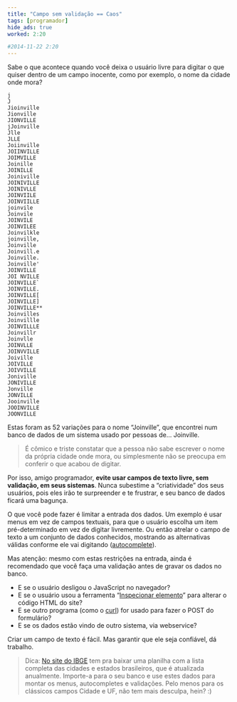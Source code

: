 ```yaml
---
title: "Campo sem validação == Caos"
tags: [programador]
hide_ads: true
worked: 2:20

#2014-11-22 2:20
---
```


Sabe o que acontece quando você deixa o usuário livre para digitar o que quiser dentro de um campo inocente, como por exemplo, o nome da cidade onde mora?

```
j
J
Jioinville
Jionville
JIONVILLE
jJoinville
Jlle
JLLE
Joiinville
JOIINVILLE
JOIMVILLE
Joinille
JOINILLE
Joiniville
JOINIVILLE
JOINIVLLE
JOINVIILE
JOINVIILLE
joinvile
Joinvile
JOINVILE
JOINVILEE
Joinvilkle
joinville,
Joinville
Joinvill.e
Joinville.
Joinville'
JOINVILLE
JOI NVILLE
JOINVILLE`
JOINVILLE.
JOINVILLE[
JOINVILLE]
JOINVILLE**
Joinvilles
Joinvillle
JOINVILLLE
Joinvillr
Joinvlle
JOINVLLE
JOINVVILLE
Joiville
JOIVILLE
JOIVVILLE
Joniville
JONIVILLE
Jonville
JONVILLE
Jooinville
JOOINVILLE
JOONVILLE
```

Estas foram as 52 variações para o nome “Joinville”, que encontrei num banco de dados de um sistema usado por pessoas de… Joinville.

> É cômico e triste constatar que a pessoa não sabe escrever o nome da própria cidade onde mora, ou simplesmente não se preocupa em conferir o que acabou de digitar.

Por isso, amigo programador, **evite usar campos de texto livre, sem validação, em seus sistemas**. Nunca subestime a “criatividade” dos seus usuários, pois eles irão te surpreender e te frustrar, e seu banco de dados ficará uma bagunça.

O que você pode fazer é limitar a entrada dos dados. Um exemplo é usar menus em vez de campos textuais, para que o usuário escolha um item pré-determinado em vez de digitar livremente. Ou então atrelar o campo de texto a um conjunto de dados conhecidos, mostrando as alternativas válidas conforme ele vai digitando ([autocomplete](http://en.wikipedia.org/wiki/Autocomplete)).

Mas atenção: mesmo com estas restrições na entrada, ainda é recomendado que você faça uma validação antes de gravar os dados no banco.

* E se o usuário desligou o JavaScript no navegador?
* E se o usuário usou a ferramenta “[Inspecionar elemento](https://developer.chrome.com/devtools)” para alterar o código HTML do site?
* E se outro programa (como o [curl](http://curl.haxx.se/)) for usado para fazer o POST do formulário?
* E se os dados estão vindo de outro sistema, via webservice?

Criar um campo de texto é fácil. Mas garantir que ele seja confiável, dá trabalho.

> Dica: [No site do IBGE](http://concla.ibge.gov.br/classificacoes/por-tema/codigo-de-areas) tem pra baixar uma planilha com a lista completa das cidades e estados brasileiros, que é atualizada anualmente. Importe-a para o seu banco e use estes dados para montar os menus, autocompletes e validações. Pelo menos para os clássicos campos Cidade e UF, não tem mais desculpa, hein? :)
